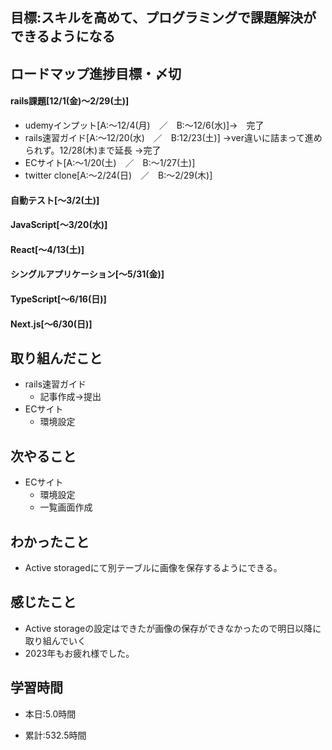 ## 目標:スキルを高めて、プログラミングで課題解決ができるようになる

## ロードマップ進捗目標・〆切
#### rails課題[12/1(金)～2/29(土)]
* udemyインプット[A:～12/4(月)　／　B:～12/6(水)]→　完了
* rails速習ガイド[A:～12/20(水)　／　B:12/23(土)]
→ver違いに詰まって進められず。12/28(木)まで延長
→完了
* ECサイト[A:～1/20(土)　／　B:～1/27(土)]
* twitter clone[A:～2/24(日)　／　B:～2/29(木)]

#### 自動テスト[～3/2(土)]
#### JavaScript[～3/20(水)]
#### React[～4/13(土)]
#### シングルアプリケーション[～5/31(金)]
#### TypeScript[～6/16(日)]
#### Next.js[～6/30(日)]


## 取り組んだこと
- rails速習ガイド
  - 記事作成→提出
- ECサイト
  - 環境設定 


## 次やること
- ECサイト
  - 環境設定
  - 一覧画面作成
  
## わかったこと
* Active storagedにて別テーブルに画像を保存するようにできる。


## 感じたこと
- Active storageの設定はできたが画像の保存ができなかったので明日以降に取り組んでいく
- 2023年もお疲れ様でした。
  
## 学習時間
- 本日:5.0時間

- 累計:532.5時間
